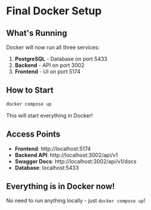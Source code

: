 # Final Docker Setup

## What's Running

Docker will now run all three services:

1. **PostgreSQL** - Database on port 5433
2. **Backend** - API on port 3002
3. **Frontend** - UI on port 5174

## How to Start

```bash
docker compose up
```

This will start everything in Docker!

## Access Points

- **Frontend**: http://localhost:5174
- **Backend API**: http://localhost:3002/api/v1
- **Swagger Docs**: http://localhost:3002/api/v1/docs
- **Database**: localhost:5433

## Everything is in Docker now!

No need to run anything locally - just `docker compose up`!
